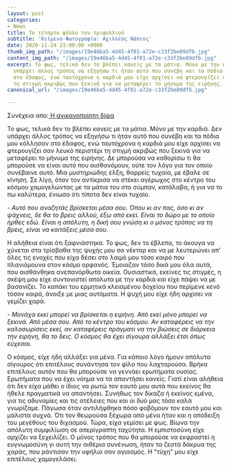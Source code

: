 ```yaml
---
layout: post
categories:
- News
title: Το τέταρτο φύλλο του τριφυλλιού
subtitle: 'Κείμενο-Φωτογραφία: Αχιλλέας Νάσιος'
date: 2020-11-24 23:00:00 +0000
thumb_img_path: "/images/19e46ba5-4d45-4f81-a72e-c33f2be89dfb.jpg"
content_img_path: "/images/19e46ba5-4d45-4f81-a72e-c33f2be89dfb.jpg"
excerpt: Το φως, τελικά δεν το βλέπει κανείς με τα μάτια. Μόνο με την καρδιά. Δεν
  υπάρχει άλλος τρόπος να εξηγήσω τι ήταν αυτό που συνέβη και τα πόδια μου κόλλησαν
  στο έδαφος, ενώ ταυτόχρονα η καρδιά μου είχε αρχίσει να φτερουγίζει σαν λευκό περιστέρι
  τη στιγμή ακριβώς που ξεκινά για να μεταφέρει το μήνυμα της ειρήνης.
canonical_url: "/images/19e46ba5-4d45-4f81-a72e-c33f2be89dfb.jpg"

---
```

Συνέχεια απο:<a href="https://hocusphotus.com/posts/anodus-35/" target="blank"> Η ανικανοποίητη δίψα</a>

Το φως, τελικά δεν το βλέπει κανείς με τα μάτια. Μόνο με την καρδιά. Δεν υπάρχει άλλος τρόπος να εξηγήσω τι ήταν αυτό που συνέβη και τα πόδια μου κόλλησαν στο έδαφος, ενώ ταυτόχρονα η καρδιά μου είχε αρχίσει να φτερουγίζει σαν λευκό περιστέρι τη στιγμή ακριβώς που ξεκινά για να μεταφέρει το μήνυμα της ειρήνης. Δε μπορούσα να καθορίσω τι θα μπορούσε να είναι αυτό που αισθανόμουν, ούτε τον λόγο για τον οποίο συνέβαινε αυτό. Μια μυστηριώδης έλξη, θαρρείς τυχαία, με έβαλε σε κίνηση. Σε λίγο, όταν τον αντίκρισα να στέκει αγέρωχος στο κέντρο του κόσμου χαμογελώντας με τα μάτια του στο σύμπαν, κατάλαβα, ή για να το πω καλύτερα, ένιωσα ότι τίποτα δεν είναι τυχαίο.

\- _Αυτό που αναζητάς βρίσκεται μέσα σου. Όπου κι αν πας, όσο κι αν ψάχνεις, δε θα το βρεις αλλού, έξω από εκεί. Είναι το δώρο με το οποίο ήρθες εδώ. Είναι η απόλυτη, η δική σου γνώση κι ο μόνος τρόπος να τη βρεις, είναι να κοιτάξεις μέσα σου._

Η αλήθεια είναι ότι ξαφνιάστηκα. Το φως, δεν το έβλεπα, το άκουγα να χύνεται στα τρίσβαθα της ψυχής μου σα νέκταρ και να με λευτερώνει απ’ όλες τις ενοχές που είχα δέσει στο λαιμό μου τόσο καιρό που πλανιόμουνα στον κόσμο ορφανός. Έμοιαζαν τόσο δικά μου όλα αυτά, που αισθάνθηκα ανεπανόρθωτα οικεία. Ουσιαστικά, εκείνες τις στιγμές, η σκέψη μου είχε συντονιστεί απόλυτα με την καρδιά και είχε πάψει να με βασανίζει. Το καπάκι του ερμητικά κλεισμένου δοχείου που περίμενε κενό τόσον καιρό, άνοιξε με μιας αυτόματα. Η ψυχή μου είχε ήδη αρχίσει να γεμίζει χαρά.

\- _Μονάχα εκεί μπορεί να βρίσκεται η ειρήνη. Από εκεί μόνο μπορεί να ξεκινά. Από μέσα σου. Από το κέντρο του κόσμου. Αν καταφέρεις να την καλοσωρίσεις εκεί, αν καταφέρεις πράγματι να την βιώσεις σε διάρκεια την ειρήνη, θα το δεις. Ο κόσμος θα έχει σίγουρα αλλάξει έτσι όπως εύχεσαι._

Ο κόσμος, είχε ήδη αλλάξει για μένα. Για κάποιο λόγο ήμουν απόλυτα σίγουρος ότι επιτέλους συνάντησα τον φίλο που λαχταρούσα. Βρήκα επιτέλους αυτόν που θα μπορούσε να γεννάει ερωτήματα ουσίας. Ερωτήματα που να έχει νόημα να τα απαντήσει κανείς. Γιατί είναι αλήθεια ότι δεν είχα μάθει ο ίδιος να ρωτώ τον εαυτό μου αυτά που εκείνος θα ήθελε πραγματικά να απαντήσει. Συνήθως τον δίκαζα ή εκείνος εμένα, για τις αδυναμίες και τις ατέλειες που και οι δυό μας τόσο καλά γνωρίζαμε. Πάγωσα όταν αντιλήφθηκα πόσο φοβόμουν τον εαυτό μου και μάλιστα συχνά. Ότι τον θεωρούσα ξέχωρα από μένα ήταν και η απόδειξη του μεγέθους του διχασμού. Τώρα, είχα γεμίσει με φως. Βίωνα την απόλυτη συμφιλίωση σε απερίγραπτη ταχύτητα. Η εμπιστοσύνη είχε αρχίζει να ξεχειλίζει. Ο μόνος τρόπος που θα μπορούσε να εκφραστεί η ευγνωμοσύνη γι αυτή την αιθέρια συνένωση, ήταν τα ζεστά δάκρυα της χαράς, που ράντισαν την υφήλιο σαν αγιασμός. Η "τύχη" μου είχε επιτέλους χαμογελάσει.
